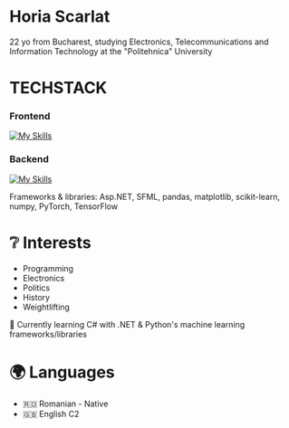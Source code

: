 # Horia Scarlat

22 yo from Bucharest, studying Electronics, Telecommunications and Information Technology at the "Politehnica" University

# TECHSTACK

### <strong>Frontend</strong>

[![My Skills](https://skillicons.dev/icons?i=js,css,html)](https://skillicons.dev) 
     
### <b>Backend</b>   
[![My Skills](https://skillicons.dev/icons?i=c,cs,cpp,py,mysql,dotnet&perline=3)](https://skillicons.dev) 

   Frameworks & libraries: Asp.NET, SFML, pandas, matplotlib, scikit-learn, numpy, PyTorch, TensorFlow
    
# ❔ Interests

   - Programming
   - Electronics 
   - Politics
   - History
   - Weightlifting


🔰 Currently learning C# with .NET & Python's machine learning frameworks/libraries

# 🌍 Languages
   
   - 🇷🇴 Romanian - Native
   - 🇬🇧 English C2


<!---
boriabyte/boriabyte is a ✨ special ✨ repository because its `README.md` (this file) appears on your GitHub profile.
You can click the Preview link to take a look at your changes.
--->
